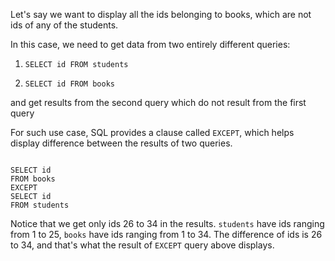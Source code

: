 Let's say we want to display all the ids belonging to books, which are not ids of any of the students.

In this case, we need to get data from two entirely different queries:

1. `SELECT id FROM students`

2. `SELECT id FROM books`

and get results from the second query which do not result from the first query

For such use case, SQL provides a clause called `EXCEPT`, which helps display difference between the results of two queries.

<codeblock language="sql" dbName="students2-v3.db" type="lesson">
<code>
SELECT id
FROM books
EXCEPT
SELECT id
FROM students
</code>
</codeblock>

Notice that we get only ids 26 to 34 in the results. `students` have ids ranging from 1 to 25, `books` have ids ranging from 1 to 34. The difference of ids is 26 to 34, and that's what the result of `EXCEPT` query above displays.
